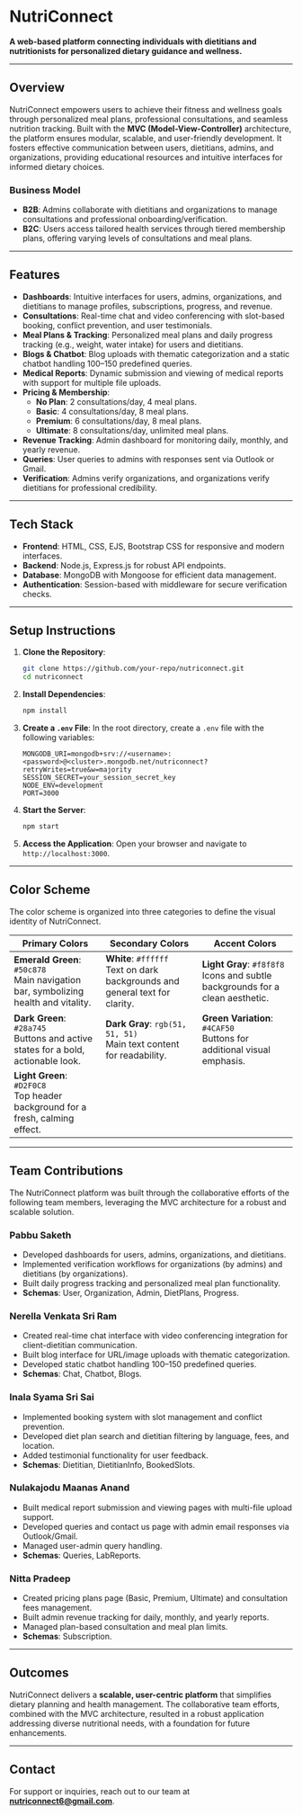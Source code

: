 # NutriConnect

**A web-based platform connecting individuals with dietitians and nutritionists for personalized dietary guidance and wellness.**

---

## Overview

NutriConnect empowers users to achieve their fitness and wellness goals through personalized meal plans, professional consultations, and seamless nutrition tracking. Built with the **MVC (Model-View-Controller)** architecture, the platform ensures modular, scalable, and user-friendly development. It fosters effective communication between users, dietitians, admins, and organizations, providing educational resources and intuitive interfaces for informed dietary choices.

### Business Model
- **B2B**: Admins collaborate with dietitians and organizations to manage consultations and professional onboarding/verification.
- **B2C**: Users access tailored health services through tiered membership plans, offering varying levels of consultations and meal plans.

---

## Features

- **Dashboards**: Intuitive interfaces for users, admins, organizations, and dietitians to manage profiles, subscriptions, progress, and revenue.
- **Consultations**: Real-time chat and video conferencing with slot-based booking, conflict prevention, and user testimonials.
- **Meal Plans & Tracking**: Personalized meal plans and daily progress tracking (e.g., weight, water intake) for users and dietitians.
- **Blogs & Chatbot**: Blog uploads with thematic categorization and a static chatbot handling 100–150 predefined queries.
- **Medical Reports**: Dynamic submission and viewing of medical reports with support for multiple file uploads.
- **Pricing & Membership**: 
  - **No Plan**: 2 consultations/day, 4 meal plans.
  - **Basic**: 4 consultations/day, 8 meal plans.
  - **Premium**: 6 consultations/day, 8 meal plans.
  - **Ultimate**: 8 consultations/day, unlimited meal plans.
- **Revenue Tracking**: Admin dashboard for monitoring daily, monthly, and yearly revenue.
- **Queries**: User queries to admins with responses sent via Outlook or Gmail.
- **Verification**: Admins verify organizations, and organizations verify dietitians for professional credibility.

---

## Tech Stack

- **Frontend**: HTML, CSS, EJS, Bootstrap CSS for responsive and modern interfaces.
- **Backend**: Node.js, Express.js for robust API endpoints.
- **Database**: MongoDB with Mongoose for efficient data management.
- **Authentication**: Session-based with middleware for secure verification checks.

---

## Setup Instructions

1. **Clone the Repository**:
   ```bash
   git clone https://github.com/your-repo/nutriconnect.git
   cd nutriconnect
   ```

2. **Install Dependencies**:
   ```bash
   npm install
   ```

3. **Create a `.env` File**:
   In the root directory, create a `.env` file with the following variables:
   ```plaintext
   MONGODB_URI=mongodb+srv://<username>:<password>@<cluster>.mongodb.net/nutriconnect?retryWrites=true&w=majority
   SESSION_SECRET=your_session_secret_key
   NODE_ENV=development
   PORT=3000
   ```

4. **Start the Server**:
   ```bash
   npm start
   ```

5. **Access the Application**:
   Open your browser and navigate to `http://localhost:3000`.

---

## Color Scheme

The color scheme is organized into three categories to define the visual identity of NutriConnect.

| **Primary Colors** | **Secondary Colors** | **Accent Colors** |
|--------------------|----------------------|-------------------|
| **Emerald Green**: `#50c878`<br>Main navigation bar, symbolizing health and vitality. | **White**: `#ffffff`<br>Text on dark backgrounds and general text for clarity. | **Light Gray**: `#f8f8f8`<br>Icons and subtle backgrounds for a clean aesthetic. |
| **Dark Green**: `#28a745`<br>Buttons and active states for a bold, actionable look. | **Dark Gray**: `rgb(51, 51, 51)`<br>Main text content for readability. | **Green Variation**: `#4CAF50`<br>Buttons for additional visual emphasis. |
| **Light Green**: `#D2F0C8`<br>Top header background for a fresh, calming effect. | | |

---

## Team Contributions

The NutriConnect platform was built through the collaborative efforts of the following team members, leveraging the MVC architecture for a robust and scalable solution.

### Pabbu Saketh 
- Developed dashboards for users, admins, organizations, and dietitians.
- Implemented verification workflows for organizations (by admins) and dietitians (by organizations).
- Built daily progress tracking and personalized meal plan functionality.
- **Schemas**: User, Organization, Admin, DietPlans, Progress.

### Nerella Venkata Sri Ram 
- Created real-time chat interface with video conferencing integration for client-dietitian communication.
- Built blog interface for URL/image uploads with thematic categorization.
- Developed static chatbot handling 100–150 predefined queries.
- **Schemas**: Chat, Chatbot, Blogs.

### Inala Syama Sri Sai
- Implemented booking system with slot management and conflict prevention.
- Developed diet plan search and dietitian filtering by language, fees, and location.
- Added testimonial functionality for user feedback.
- **Schemas**: Dietitian, DietitianInfo, BookedSlots.

### Nulakajodu Maanas Anand 
- Built medical report submission and viewing pages with multi-file upload support.
- Developed queries and contact us page with admin email responses via Outlook/Gmail.
- Managed user-admin query handling.
- **Schemas**: Queries, LabReports.

### Nitta Pradeep 
- Created pricing plans page (Basic, Premium, Ultimate) and consultation fees management.
- Built admin revenue tracking for daily, monthly, and yearly reports.
- Managed plan-based consultation and meal plan limits.
- **Schemas**: Subscription.

---

## Outcomes

NutriConnect delivers a **scalable, user-centric platform** that simplifies dietary planning and health management. The collaborative team efforts, combined with the MVC architecture, resulted in a robust application addressing diverse nutritional needs, with a foundation for future enhancements.

---

## Contact

For support or inquiries, reach out to our team at **nutriconnect6@gmail.com**.